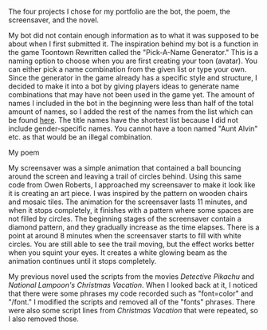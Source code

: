 The four projects I chose for my portfolio are the bot, the poem, the screensaver, and the novel.

My bot did not contain enough information as to what it was supposed to be about when I first submitted it.  The inspiration behind my bot
is a function in the game Toontown Rewritten called the "Pick-A-Name Generator."  This is a naming option to choose when you are first
creating your toon (avatar).  You can either pick a name combination from the given list or type your own.  Since the generator in the game
already has a specific style and structure, I decided to make it into a bot by giving players ideas to generate name combinations that
may have not been used in the game yet.  The amount of names I included in the bot in the beginning were less than half of the total amount of names, so I added the rest of the names from the list which can be found <a href="http://www.mmocentralforums.com/forums/showthread.php?t=341265">here</a>.  The title names have the shortest list because I did not include gender-specific names.  You cannot have a toon named "Aunt Alvin" etc. as that would be an illegal combination.

My poem

My screensaver was a simple animation that contained a ball bouncing around the screen and leaving a trail of circles behind.  Using this same code from Owen Roberts, I approached my screensaver to make it look like it is creating an art piece.  I was inspired by the pattern on wooden chairs and mosaic tiles.  The animation for the screensaver lasts 11 minutes, and when it stops completely, it finishes with a pattern where some spaces are not filled by circles.  The beginning stages of the screensaver contain a diamond pattern, and they gradually increase as the time elapses.  There is a point at around 8 minutes when the screensaver starts to fill with white circles.  You are still able to see the trail moving, but the effect works better when you squint your eyes.  It creates a white glowing beam as the animation continues until it stops completely.

My previous novel used the scripts from the movies <i>Detective Pikachu</i> and <i>National Lampoon's Christmas Vacation</i>.  When I looked back at it,
I noticed that there were some phrases my code recorded such as "font=color" and "/font."  I modified the scripts and removed all of the
"fonts" phrases.  There were also some script lines from <i>Christmas Vacation</i> that were repeated, so I also removed those.
